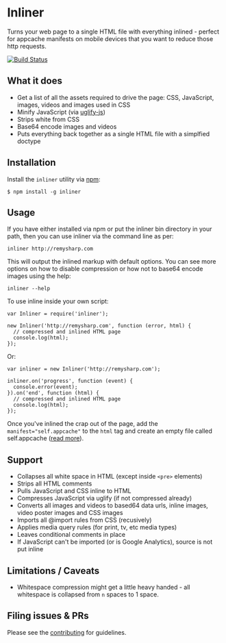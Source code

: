 # Inliner

Turns your web page to a single HTML file with everything inlined - perfect for appcache manifests on mobile devices that you want to reduce those http requests.

[![Build Status](https://travis-ci.org/remy/inliner.svg)](https://travis-ci.org/remy/inliner)

## What it does

- Get a list of all the assets required to drive the page: CSS, JavaScript, images, videos and images used in CSS
- Minify JavaScript (via [uglify-js](https://github.com/mishoo/UglifyJS "mishoo/UglifyJS - GitHub"))
- Strips white from CSS
- Base64 encode images and videos
- Puts everything back together as a single HTML file with a simplfied doctype

## Installation

Install the `inliner` utility via [npm](http://npmjs.org):

    $ npm install -g inliner

## Usage

If you have either installed via npm or put the inliner bin directory in your path, then you can use inliner via the command line as per:

    inliner http://remysharp.com

This will output the inlined markup with default options. You can see more options on how to disable compression or how not to base64 encode images using the help:

    inliner --help

To use inline inside your own script:

    var Inliner = require('inliner');

    new Inliner('http://remysharp.com', function (error, html) {
      // compressed and inlined HTML page
      console.log(html);
    });

Or:

    var inliner = new Inliner('http://remysharp.com');

    inliner.on('progress', function (event) {
      console.error(event);
    }).on('end', function (html) {
      // compressed and inlined HTML page
      console.log(html);
    });

Once you've inlined the crap out of the page, add the `manifest="self.appcache"` to the `html` tag and create an empty file called self.appcache ([read more](http://remysharp.com/2011/01/31/simple-offline-application/)).

## Support

- Collapses all white space in HTML (except inside `<pre>` elements)
- Strips all HTML comments
- Pulls JavaScript and CSS inline to HTML
- Compresses JavaScript via uglify (if not compressed already)
- Converts all images and videos to based64 data urls, inline images, video poster images and CSS images
- Imports all @import rules from CSS (recusively)
- Applies media query rules (for print, tv, etc media types)
- Leaves conditional comments in place
- If JavaScript can't be imported (or is Google Analytics), source is not put inline

## Limitations / Caveats

- Whitespace compression might get a little heavy handed - all whitespace is collapsed from `n` spaces to 1 space.

## Filing issues & PRs

Please see the [contributing](blob/master/CONTRIBUTING.md) for guidelines.